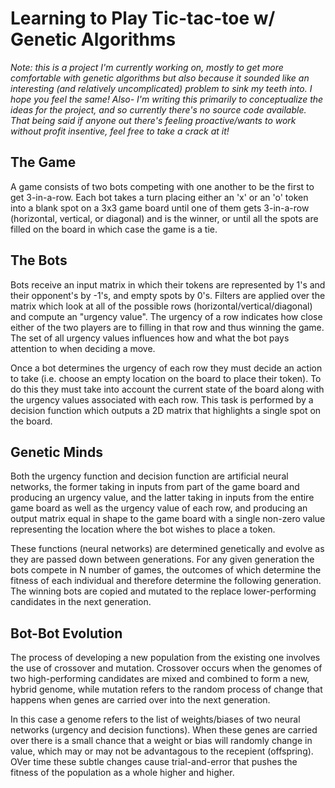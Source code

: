 # Learning to Play Tic-tac-toe w/ Genetic Algorithms

_Note: this is a project I'm currently working on, mostly to get more comfortable with genetic algorithms but also because it sounded like an interesting (and relatively uncomplicated) problem to sink my teeth into. I hope you feel the same! Also- I'm writing this primarily to conceptualize the ideas for the project, and so currently there's no source code available. That being said if anyone out there's feeling proactive/wants to work without profit insentive, feel free to take a crack at it!_

## __The Game__

A game consists of two bots competing with one another to be the first to get 3-in-a-row. Each bot takes a turn placing either an 'x' or an 'o' token into a blank spot on a 3x3 game board until one of them gets 3-in-a-row (horizontal, vertical, or diagonal) and is the winner, or until all the spots are filled on the board in which case the game is a tie.

## __The Bots__

Bots receive an input matrix in which their tokens are represented by 1's and their opponent's by -1's, and empty spots by 0's. Filters are applied over the matrix which look at all of the possible rows (horizontal/vertical/diagonal) and compute an "urgency value". The urgency of a row indicates how close either of the two players are to filling in that row and thus winning the game. The set of all urgency values influences how and what the bot pays attention to when deciding a move.

Once a bot determines the urgency of each row they must decide an action to take (i.e. choose an empty location on the board to place their token). To do this they must take into account the current state of the board along with the urgency values associated with each row. This task is performed by a decision function which outputs a 2D matrix that highlights a single spot on the board.

## __Genetic Minds__

Both the urgency function and decision function are artificial neural networks, the former taking in inputs from part of the game board and producing an urgency value, and the latter taking in inputs from the entire game board as well as the urgency value of each row, and producing an output matrix equal in shape to the game board with a single non-zero value representing the location where the bot wishes to place a token.

These functions (neural networks) are determined genetically and evolve as they are passed down between generations. For any given generation the bots compete in N number of games, the outcomes of which determine the fitness of each individual and therefore determine the following generation. The winning bots are copied and mutated to the replace lower-performing candidates in the next generation.

## __Bot-Bot Evolution__

The process of developing a new population from the existing one involves the use of crossover and mutation. Crossover occurs when the genomes of two high-performing candidates are mixed and combined to form a new, hybrid genome, while mutation refers to the random process of change that happens when genes are carried over into the next generation.

In this case a genome refers to the list of weights/biases of two neural networks (urgency and decision functions). When these genes are carried over there is a small chance that a weight or bias will randomly change in value, which may or may not be advantagous to the recepient (offspring). OVer time these subtle changes cause trial-and-error that pushes the fitness of the population as a whole higher and higher.
